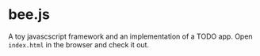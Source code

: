 bee.js
======

A toy javascscript framework and an implementation of a TODO app. Open 
``index.html`` in the browser and check it out.
